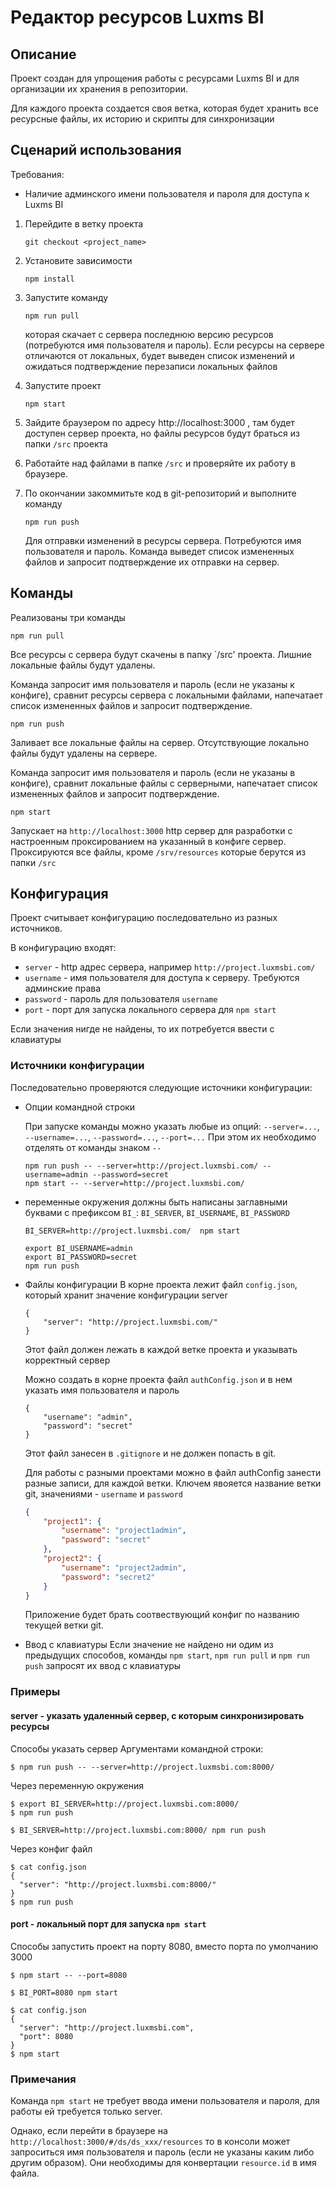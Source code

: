 # Редактор ресурсов Luxms BI

## Описание
Проект создан для упрощения работы с ресурсами Luxms BI и для организации их хранения в репозитории.

Для каждого проекта создается своя ветка, которая будет хранить все ресурсные файлы, их историю и
скрипты для синхронизации

## Сценарий использования
Требования:
- Наличие админского имени пользователя и пароля для доступа к Luxms BI

1. Перейдите в ветку проекта
   ```
   git checkout <project_name>
   ```

2. Установите зависимости
   ```
   npm install
   ```

3. Запустите команду
   ```
   npm run pull
   ```
   которая скачает с сервера последнюю версию ресурсов (потребуются имя пользователя и пароль). Если ресурсы
   на сервере отличаются от локальных, будет выведен список изменений и ожидаться подтверждение перезаписи
   локальных файлов

4. Запустите проект
   ```
   npm start
   ```

5. Зайдите браузером по адресу http://localhost:3000 , там будет доступен сервер проекта, но файлы ресурсов
будут браться из папки `/src` проекта

6. Работайте над файлами в папке `/src` и проверяйте их работу в браузере.

7. По окончании закоммитьте код в git-репозиторий и выполните команду
   ```
   npm run push
   ```
   Для отправки изменений в ресурсы сервера. Потребуются имя пользователя и пароль. Команда выведет список
   измененных файлов и запросит подтверждение их отправки на сервер.


## Команды
Реализованы три команды
```
npm run pull
```
Все ресурсы с сервера будут скачены в папку `/src' проекта. Лишние локальные файлы будут удалены.

Команда запросит имя пользователя и пароль (если не указаны к конфиге), сравнит ресурсы сервера с
локальными файлами, напечатает список измененных файлов и запросит подтверждение.

```
npm run push
```
Заливает все локальные файлы на сервер. Отсутствующие локально файлы будут удалены на сервере.

Команда запросит имя пользователя и пароль (если не указаны в конфиге), сравнит локальные файлы с
серверными, напечатает список измененных файлов и запросит подтверждение.

```
npm start
```
Запускает на `http://localhost:3000` http сервер для разработки с настроенным проксированием на указанный
в конфиге сервер. Проксируются все файлы, кроме `/srv/resources` которые берутся из папки `/src`


## Конфигурация

Проект считывает конфигурацию последовательно из разных источников.

В конфигурацию входят:
- `server` - http адрес сервера, например `http://project.luxmsbi.com/`
- `username` - имя пользователя для доступа к серверу. Требуются админские права
- `password` - пароль для пользователя `username`
- `port` - порт для запуска локального сервера для `npm start`

Если значения нигде не найдены, то их потребуется ввести с клавиатуры



### Источники конфигурации

Последовательно проверяются следующие источники конфигурации:

- Опции командной строки

    При запуске команды можно указать любые из опций:
    `--server=...`, `--username=...`, `--password=...`, `--port=...`
    При этом
    их необходимо отделять от команды знаком `--`
    ```
    npm run push -- --server=http://project.luxmsbi.com/ --username=admin --password=secret
    npm start -- --server=http://project.luxmsbi.com/
    ```

- переменные окружения
    должны быть написаны заглавными буквами с префиксом `BI_`: `BI_SERVER`, `BI_USERNAME`, `BI_PASSWORD`
    ```
    BI_SERVER=http://project.luxmsbi.com/  npm start
    ```
    ```
    export BI_USERNAME=admin
    export BI_PASSWORD=secret
    npm run push
    ```

- Файлы конфигурации
    В корне проекта лежит файл `config.json`, который хранит значение конфигурации server
    ```
    {
        "server": "http://project.luxmsbi.com/"
    }
    ```
    Этот файл должен лежать в каждой ветке проекта и указывать корректный сервер

    Можно создать в корне проекта файл `authConfig.json` и в нем указать имя пользователя и пароль
    ```
    {
        "username": "admin",
        "password": "secret"
    }
    ```
    Этот файл занесен в `.gitignore` и не должен попасть в git.

    Для работы с разными проектами можно в файл authConfig занести разные записи, для каждой ветки. Ключем явояется название
    ветки git, значениями - `username` и `password`
    ```json
    {
        "project1": {
            "username": "project1admin",
            "password": "secret"
        },
        "project2": {
            "username": "project2admin",
            "password": "secret2"
        }
    }
    ```
    Приложение будет брать соотвествующий конфиг по названию текущей ветки git.

- Ввод с клавиатуры
    Если значение не найдено ни одим из предыдущих способов, команды `npm start`, `npm run pull` и
    `npm run push` запросят их ввод с клавиатуры

### Примеры

#### server - указать удаленный сервер, с которым синхронизировать ресурсы
Способы указать сервер
Аргументами командной строки:
```
$ npm run push -- --server=http://project.luxmsbi.com:8000/
```
Через переменную окружения
```
$ export BI_SERVER=http://project.luxmsbi.com:8000/
$ npm run push
```

```
$ BI_SERVER=http://project.luxmsbi.com:8000/ npm run push
```
Через конфиг файл
```
$ cat config.json
{
  "server": "http://project.luxmsbi.com:8000/"
}
$ npm run push
```


#### port - локальный порт для запуска `npm start`
Способы запустить проект на порту 8080, вместо порта по умолчанию 3000
```
$ npm start -- --port=8080
```
```
$ BI_PORT=8080 npm start
```
```
$ cat config.json
{
  "server": "http://project.luxmsbi.com",
  "port": 8080
}
$ npm start
```


### Примечания

Команда `npm start` не требует ввода имени пользователя и пароля, для работы ей требуется только server.

Однако, если перейти в браузере на `http://localhost:3000/#/ds/ds_xxx/resources` то в консоли может
запроситься имя пользователя и пароль (если не указаны каким либо другим образом).
Они необходимы для конвертации `resource.id` в имя файла.

